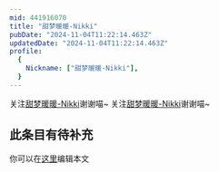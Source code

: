 ```yaml
---
mid: 441916070
title: "甜梦暖暖-Nikki"
pubDate: "2024-11-04T11:22:14.463Z"
updatedDate: "2024-11-04T11:22:14.463Z"
profile:
  {
    Nickname: ["甜梦暖暖-Nikki"],
  }
---
```


关注[甜梦暖暖-Nikki](https://space.bilibili.com/441916070)谢谢喵~ 关注[甜梦暖暖-Nikki](https://space.bilibili.com/441916070)谢谢喵~

## 此条目有待补充
你可以在[这里](https://github.com/Yuhanawa/VTuber.ICU-Content/edit/master/v/甜梦暖暖-Nikki/index.md)编辑本文
